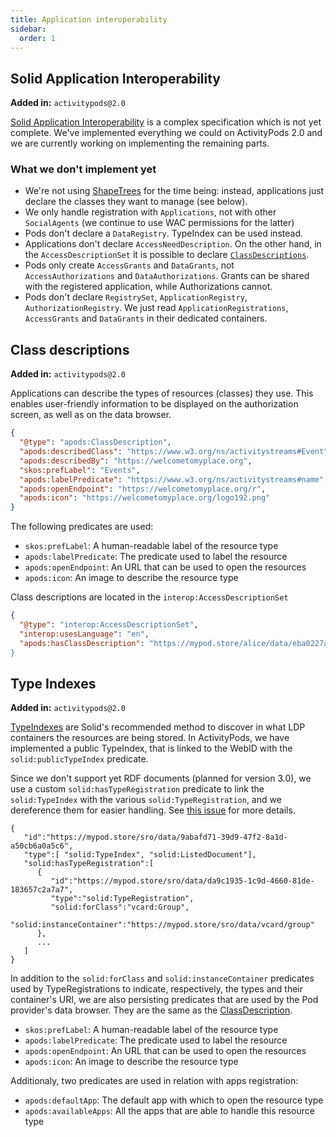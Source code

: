 ```yaml
---
title: Application interoperability
sidebar:
  order: 1
---
```


## Solid Application Interoperability

**Added in:** `activitypods@2.0`

[Solid Application Interoperability](https://solid.github.io/data-interoperability-panel/specification) is a complex specification which is not yet complete.
We've implemented everything we could on ActivityPods 2.0 and we are currently working on implementing the remaining parts.

### What we don't implement yet

- We're not using [ShapeTrees](https://shapetrees.org) for the time being: instead, applications just declare the classes they want to manage (see below).
- We only handle registration with `Applications`, not with other `SocialAgents` (we continue to use WAC permissions for the latter)
- Pods don't declare a `DataRegistry`. TypeIndex can be used instead.
- Applications don't declare `AccessNeedDescription`. On the other hand, in the `AccessDescriptionSet` it is possible to declare [`ClassDescriptions`](#class-descriptions).
- Pods only create `AccessGrants` and `DataGrants`, not `AccessAuthorizations` and `DataAuthorizations`. Grants can be shared with the registered application, while Authorizations cannot.
- Pods don't declare `RegistrySet`, `ApplicationRegistry`, `AuthorizationRegistry`. We just read `ApplicationRegistrations`, `AccessGrants` and `DataGrants` in their dedicated containers.

## Class descriptions

**Added in:** `activitypods@2.0`

Applications can describe the types of resources (classes) they use. This enables user-friendly information to be displayed on the authorization screen, as well as on the data browser.

```json
{
  "@type": "apods:ClassDescription",
  "apods:describedClass": "https://www.w3.org/ns/activitystreams#Event",
  "apods:describedBy": "https://welcometomyplace.org",
  "skos:prefLabel": "Events",
  "apods:labelPredicate": "https://www.w3.org/ns/activitystreams#name",
  "apods:openEndpoint": "https://welcometomyplace.org/r",
  "apods:icon": "https://welcometomyplace.org/logo192.png"
}
```

The following predicates are used:

- `skos:prefLabel`: A human-readable label of the resource type
- `apods:labelPredicate`: The predicate used to label the resource
- `apods:openEndpoint`: An URL that can be used to open the resources
- `apods:icon`: An image to describe the resource type

Class descriptions are located in the `interop:AccessDescriptionSet`

```json
{
  "@type": "interop:AccessDescriptionSet",
  "interop:usesLanguage": "en",
  "apods:hasClassDescription": "https://mypod.store/alice/data/eba0227a-3bbb-4582-b879
}
```

## Type Indexes

**Added in:** `activitypods@2.0`

[TypeIndexes](https://github.com/solid/type-indexes) are Solid's recommended method to discover in what LDP containers the resources are being stored. In ActivityPods, we have implemented a public TypeIndex, that is linked to the WebID with the `solid:publicTypeIndex` predicate.

Since we don't support yet RDF documents (planned for version 3.0), we use a custom `solid:hasTypeRegistration` predicate to link the `solid:TypeIndex` with the various `solid:TypeRegistration`, and we dereference them for easier handling. See [this issue](https://github.com/solid/type-indexes/issues/29) for more details.

```
{
   "id":"https://mypod.store/sro/data/9abafd71-39d9-47f2-8a1d-a50cb6a0a5c6",
   "type":[ "solid:TypeIndex", "solid:ListedDocument"],
   "solid:hasTypeRegistration":[
      {
         "id":"https://mypod.store/sro/data/da9c1935-1c9d-4660-81de-183657c2a7a7",
         "type":"solid:TypeRegistration",
         "solid:forClass":"vcard:Group",
         "solid:instanceContainer":"https://mypod.store/sro/data/vcard/group"
      },
      ...
   ]
}
```

In addition to the `solid:forClass` and `solid:instanceContainer` predicates used by TypeRegistrations to indicate, respectively, the types and their container's URI, we are also persisting predicates that are used by the Pod provider's data browser. They are the same as the [ClassDescription](#class-description).

- `skos:prefLabel`: A human-readable label of the resource type
- `apods:labelPredicate`: The predicate used to label the resource
- `apods:openEndpoint`: An URL that can be used to open the resources
- `apods:icon`: An image to describe the resource type

Additionaly, two predicates are used in relation with apps registration:

- `apods:defaultApp`: The default app with which to open the resource type
- `apods:availableApps`: All the apps that are able to handle this resource type
